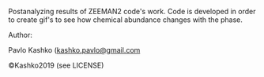 Postanalyzing results of ZEEMAN2 code's work. 
Code is developed in order to create gif's to see how chemical abundance changes with the phase.

Author:

Pavlo Kashko (kashko.pavlo@gmail.com

©Kashko2019 (see LICENSE)
